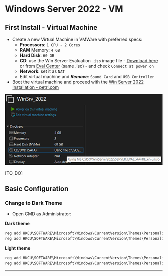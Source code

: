 # Windows Server 2022 - VM

## First Install - Virtual Machine

- Create a new Virtual Machine in VMWare with preferred specs:
  - **Processors**: `1 CPU - 2 Cores`
  - **RAM** Memory: `4 GB`
  - **Hard Disk**: `60 GB`
  - **CD**: use the Win Server Evaluation `.iso` image file - [Download here](https://software-static.download.prss.microsoft.com/sg/download/888969d5-f34g-4e03-ac9d-1f9786c66749/SERVER_EVAL_x64FRE_en-us.iso) or from [Eval Center](https://www.microsoft.com/en-us/evalcenter/evaluate-windows-server-2022) (same .iso) - and check `Connect at power on`
  - **Network**: set it as `NAT`
  - Edit virtual machine and ***Remove***: `Sound Card` and `USB Controller`
- Boot the virtual machine and proceed with the [Win Server 2022 Installation - petri.com](https://petri.com/install-windows-server-2022/)

![](.gitbook/assets/image-20230601095042847.png)



[TO_DO]



## Basic Configuration

### Change to Dark Theme

- Open CMD as Administrator:

**Dark theme**

```powershell
reg add HKCU\SOFTWARE\Microsoft\Windows\CurrentVersion\Themes\Personalize /v AppsUseLightTheme /t REG_DWORD /d 0 /f
reg add HKCU\SOFTWARE\Microsoft\Windows\CurrentVersion\Themes\Personalize /v SystemUsesLightTheme /t REG_DWORD /d 0 /f
```

**Light theme**

```powershell
reg add HKCU\SOFTWARE\Microsoft\Windows\CurrentVersion\Themes\Personalize /v AppsUseLightTheme /t REG_DWORD /d 1 /f
reg add HKCU\SOFTWARE\Microsoft\Windows\CurrentVersion\Themes\Personalize /v SystemUsesLightTheme /t REG_DWORD /d 1 /f
```

------

